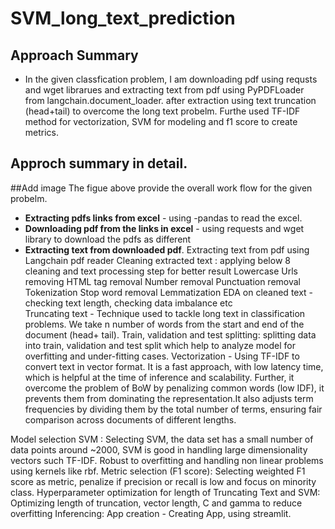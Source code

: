 # SVM_long_text_prediction
## Approach Summary
- In the given classfication problem, I am downloading pdf using requsts and wget librarues and extracting text from pdf using PyPDFLoader from langchain.document_loader. after extraction using text truncation (head+tail) to overcome the long text probelm. Furthe used TF-IDF method for vectorization, SVM for modeling and f1 score to create metrics.

## Approch summary in detail.
##Add image
The figue above provide the overall work flow for the given probelm.


- **Extracting pdfs links from excel** - using -pandas to read the excel.
- **Downloading pdf from the links in excel** -  using requests and wget  library to download the pdfs as different  
- **Extracting text from downloaded pdf**. Extracting text from pdf using Langchain pdf reader
Cleaning extracted text : applying below 8 cleaning and text processing step for better result
Lowercase
Urls removing
HTML tag removal
Number removal
Punctuation removal
Tokenization
Stop word removal
Lemmatization
EDA on cleaned text - checking text length, checking data imbalance etc  
Truncating text -  Technique used to tackle long text in classification problems. We take n number of words from the start and end of the document (head+ tail). 
Train, validation and test splitting: splitting data into train, validation and test split which help to analyze model for overfitting and under-fitting cases.
Vectorization - Using TF-IDF to convert text in vector format. It is a fast approach, with low latency time, which is helpful at the time of inference and scalability. Further, it overcome the problem of BoW by penalizing common words (low IDF), it prevents them from dominating the representation.It also adjusts term frequencies by dividing them by the total number of terms, ensuring fair comparison across documents of different lengths.

Model selection SVM : Selecting SVM, the data set has a small number of data points around ~2000, SVM is good in handling large dimensionality vectors such TF-IDF.  Robust to overfitting and handling non linear problems using kernels like rbf.
Metric selection (F1 score): Selecting weighted F1 score as metric, penalize if  precision or recall is low and focus on minority class.
Hyperparameter optimization for length of Truncating Text and SVM: Optimizing length of truncation, vector length,  C and gamma to reduce overfitting
Inferencing: App creation - Creating App, using streamlit.
